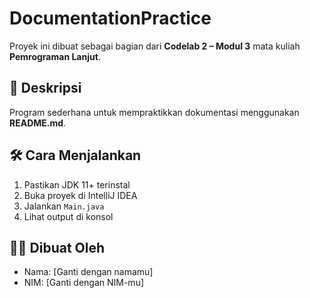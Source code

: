 # DocumentationPractice

Proyek ini dibuat sebagai bagian dari **Codelab 2 – Modul 3** mata kuliah **Pemrograman Lanjut**.

## 📌 Deskripsi
Program sederhana untuk mempraktikkan dokumentasi menggunakan **README.md**.

## 🛠️ Cara Menjalankan
1. Pastikan JDK 11+ terinstal
2. Buka proyek di IntelliJ IDEA
3. Jalankan `Main.java`
4. Lihat output di konsol

## 🧑‍💻 Dibuat Oleh
- Nama: [Ganti dengan namamu]
- NIM: [Ganti dengan NIM-mu]